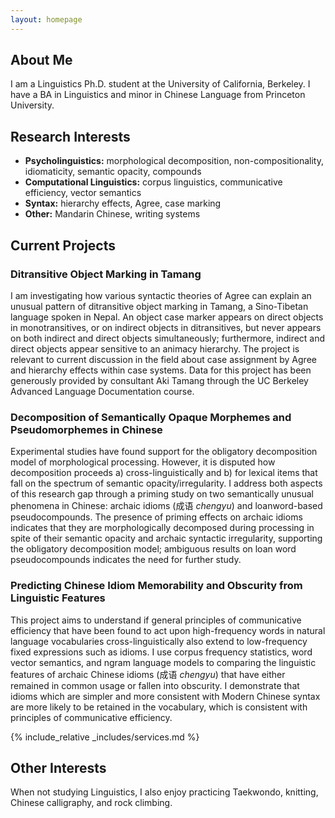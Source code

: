 ```yaml
---
layout: homepage
---
```


## About Me

I am a Linguistics Ph.D. student at the University of California, Berkeley. I have a BA in Linguistics and minor in Chinese Language from Princeton University.

## Research Interests

- **Psycholinguistics:** morphological decomposition, non-compositionality, idiomaticity, semantic opacity, compounds
- **Computational Linguistics:** corpus linguistics, communicative efficiency, vector semantics
- **Syntax:** hierarchy effects, Agree, case marking
- **Other:** Mandarin Chinese, writing systems

## Current Projects

### Ditransitive Object Marking in Tamang
I am investigating how various syntactic theories of Agree can explain an unusual pattern of ditransitive object marking in Tamang, a Sino-Tibetan language spoken in Nepal. An object case marker appears on direct objects in monotransitives, or on indirect objects in ditransitives, but never appears on both indirect and direct objects simultaneously; furthermore, indirect and direct objects appear sensitive to an animacy hierarchy. The project is relevant to current discussion in the field about case assignment by Agree and hierarchy effects within case systems. Data for this project has been generously provided by consultant Aki Tamang through the UC Berkeley Advanced Language Documentation course.

### Decomposition of Semantically Opaque Morphemes and Pseudomorphemes in Chinese
Experimental studies have found support for the obligatory decomposition model of morphological processing. However, it is disputed how decomposition proceeds a) cross-linguistically and b) for lexical items that fall on the spectrum of semantic opacity/irregularity. I address both aspects of this research gap through a priming study on two semantically unusual phenomena in Chinese: archaic idioms (成语 *chengyu*) and loanword-based pseudocompounds. The presence of priming effects on archaic idioms indicates that they are morphologically decomposed during processing in spite of their semantic opacity and archaic syntactic irregularity, supporting the obligatory decomposition model; ambiguous results on loan word pseudocompounds indicates the need for further study.

### Predicting Chinese Idiom Memorability and Obscurity from Linguistic Features
This project aims to understand if general principles of communicative efficiency that have been found to act upon high-frequency words in natural language vocabularies cross-linguistically also extend to low-frequency fixed expressions such as idioms. I use corpus frequency statistics, word vector semantics, and ngram language models to comparing the linguistic features of archaic Chinese idioms (成语 *chengyu*) that have either remained in common usage or fallen into obscurity. I demonstrate that idioms which are simpler and more consistent with Modern Chinese syntax are more likely to be retained in the vocabulary, which is consistent with principles of communicative efficiency. 

{% include_relative _includes/services.md %}

## Other Interests
When not studying Linguistics, I also enjoy practicing Taekwondo, knitting, Chinese calligraphy, and rock climbing.
